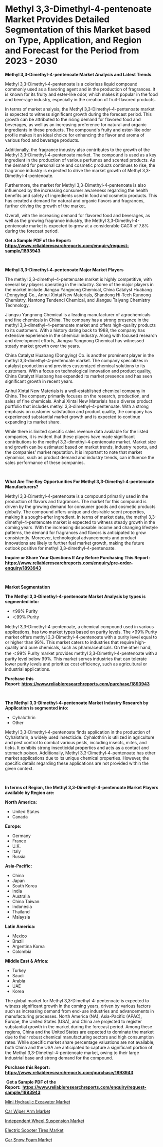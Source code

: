 <p><h1>Methyl 3,3-Dimethyl-4-pentenoate Market Provides Detailed Segmentation of this Market based on Type, Application, and Region and Forecast for the Period from 2023 - 2030</h1></p><p><strong>Methyl 3,3-Dimethyl-4-pentenoate Market Analysis and Latest Trends</strong></p>
<p><p>Methyl 3,3-Dimethyl-4-pentenoate is a colorless liquid compound commonly used as a flavoring agent and in the production of fragrances. It is known for its fruity and ester-like odor, which makes it popular in the food and beverage industry, especially in the creation of fruit-flavored products.</p><p>In terms of market analysis, the Methyl 3,3-Dimethyl-4-pentenoate market is expected to witness significant growth during the forecast period. This growth can be attributed to the rising demand for flavored food and beverages, as well as an increasing preference for natural and organic ingredients in these products. The compound's fruity and ester-like odor profile makes it an ideal choice for enhancing the flavor and aroma of various food and beverage products.</p><p>Additionally, the fragrance industry also contributes to the growth of the Methyl 3,3-Dimethyl-4-pentenoate market. The compound is used as a key ingredient in the production of various perfumes and scented products. As the demand for personal care and cosmetic products continues to rise, the fragrance industry is expected to drive the market growth of Methyl 3,3-Dimethyl-4-pentenoate.</p><p>Furthermore, the market for Methyl 3,3-Dimethyl-4-pentenoate is also influenced by the increasing consumer awareness regarding the health benefits and safety of ingredients used in food and cosmetic products. This has created a demand for natural and organic flavors and fragrances, further driving the growth of the market.</p><p>Overall, with the increasing demand for flavored food and beverages, as well as the growing fragrance industry, the Methyl 3,3-Dimethyl-4-pentenoate market is expected to grow at a considerable CAGR of 7.8% during the forecast period.</p></p>
<p><strong>Get a Sample PDF of the Report:&nbsp; <a href="https://www.reliableresearchreports.com/enquiry/request-sample/1893943">https://www.reliableresearchreports.com/enquiry/request-sample/1893943</a></strong></p>
<p>&nbsp;</p>
<p><strong>Methyl 3,3-Dimethyl-4-pentenoate Major Market Players</strong></p>
<p><p>The methyl 3,3-dimethyl-4-pentenoate market is highly competitive, with several key players operating in the industry. Some of the major players in the market include Jiangsu Yangnong Chemical, China Catalyst Huabang (Dongying) Co., Anhui Xintai New Materials, Shandong Hi-Tech Runnong Chemistry, Nantong Tendenci Chemical, and Jiangsu Taiyang Chemistry Technology.</p><p>Jiangsu Yangnong Chemical is a leading manufacturer of agrochemicals and fine chemicals in China. The company has a strong presence in the methyl 3,3-dimethyl-4-pentenoate market and offers high-quality products to its customers. With a history dating back to 1988, the company has extensive experience in the chemical industry. Along with focused research and development efforts, Jiangsu Yangnong Chemical has witnessed steady market growth over the years.</p><p>China Catalyst Huabang (Dongying) Co. is another prominent player in the methyl 3,3-dimethyl-4-pentenoate market. The company specializes in catalyst production and provides customized chemical solutions to its customers. With a focus on technological innovation and product quality, China Catalyst Huabang has expanded its market presence and has seen significant growth in recent years.</p><p>Anhui Xintai New Materials is a well-established chemical company in China. The company primarily focuses on the research, production, and sales of fine chemicals. Anhui Xintai New Materials has a diverse product portfolio that includes methyl 3,3-dimethyl-4-pentenoate. With a strong emphasis on customer satisfaction and product quality, the company has experienced substantial market growth and is expected to continue expanding its market share.</p><p>While there is limited specific sales revenue data available for the listed companies, it is evident that these players have made significant contributions to the methyl 3,3-dimethyl-4-pentenoate market. Market size and growth can be estimated based on market trends, industry reports, and the companies' market reputation. It is important to note that market dynamics, such as product demand and industry trends, can influence the sales performance of these companies.</p></p>
<p>&nbsp;</p>
<p><strong>What Are The Key Opportunities For Methyl 3,3-Dimethyl-4-pentenoate Manufacturers?</strong></p>
<p><p>Methyl 3,3-Dimethyl-4-pentenoate is a compound primarily used in the production of flavors and fragrances. The market for this compound is driven by the growing demand for consumer goods and cosmetic products globally. The compound offers unique and desirable scent properties, making it a sought-after ingredient. In terms of market data, the methyl 3,3-dimethyl-4-pentenoate market is expected to witness steady growth in the coming years. With the increasing disposable income and changing lifestyle patterns, the demand for fragrances and flavors is anticipated to grow consistently. Moreover, technological advancements and product innovations are likely to further fuel market growth, making the future outlook positive for methyl 3,3-dimethyl-4-pentenoate.</p></p>
<p><strong>Inquire or Share Your Questions If Any Before Purchasing This Report: <a href="https://www.reliableresearchreports.com/enquiry/pre-order-enquiry/1893943">https://www.reliableresearchreports.com/enquiry/pre-order-enquiry/1893943</a></strong></p>
<p>&nbsp;</p>
<p><strong>Market Segmentation</strong></p>
<p><strong>The Methyl 3,3-Dimethyl-4-pentenoate Market Analysis by types is segmented into:</strong></p>
<p><ul><li>≥99% Purity</li><li>＜99% Purity</li></ul></p>
<p><p>Methyl 3,3-Dimethyl-4-pentenoate, a chemical compound used in various applications, has two market types based on purity levels. The ≥99% Purity market offers methyl 3,3-Dimethyl-4-pentenoate with a purity level equal to or higher than 99%. This market caters to industries that require high-quality and pure chemicals, such as pharmaceuticals. On the other hand, the ＜99% Purity market provides methyl 3,3-Dimethyl-4-pentenoate with a purity level below 99%. This market serves industries that can tolerate lower purity levels and prioritize cost efficiency, such as agricultural or industrial applications.</p></p>
<p><strong>Purchase this Report:&nbsp;<a href="https://www.reliableresearchreports.com/purchase/1893943">https://www.reliableresearchreports.com/purchase/1893943</a></strong></p>
<p>&nbsp;</p>
<p><strong>The Methyl 3,3-Dimethyl-4-pentenoate Market Industry Research by Application is segmented into:</strong></p>
<p><ul><li>Cyhalothrin</li><li>Other</li></ul></p>
<p><p>Methyl 3,3-Dimethyl-4-pentenoate finds application in the production of Cyhalothrin, a widely used insecticide. Cyhalothrin is utilized in agriculture and pest control to combat various pests, including insects, mites, and ticks. It exhibits strong insecticidal properties and acts as a contact and stomach poison. Additionally, Methyl 3,3-Dimethyl-4-pentenoate has other market applications due to its unique chemical properties. However, the specific details regarding these applications are not provided within the given context.</p></p>
<p>&nbsp;</p>
<p><strong>In terms of Region, the Methyl 3,3-Dimethyl-4-pentenoate Market Players available by Region are:</strong></p>
<p>
    <p> <strong> North America: </strong>
        <ul>
            <li>United States</li>
            <li>Canada</li>
        </ul>
        </p> 
    <p> <strong> Europe: </strong>
        <ul>
            <li>Germany</li>
            <li>France</li>
            <li>U.K.</li>
            <li>Italy</li>
            <li>Russia</li>
        </ul>
        </p> 
    <p> <strong> Asia-Pacific: </strong>
        <ul>
            <li>China</li>
            <li>Japan</li>
            <li>South Korea</li>
            <li>India</li>
            <li>Australia</li>
            <li>China Taiwan</li>
            <li>Indonesia</li>
            <li>Thailand</li>
            <li>Malaysia</li>
        </ul>
        </p> 
    <p> <strong> Latin America: </strong>
        <ul>
            <li>Mexico</li>
            <li>Brazil</li>
            <li>Argentina Korea</li>
            <li>Colombia</li>
        </ul>
        </p> 
    <p> <strong> Middle East & Africa: </strong>
        <ul>
            <li>Turkey</li>
            <li>Saudi</li>
            <li>Arabia</li>
            <li>UAE</li>
            <li>Korea</li>
        </ul>
    </p>
    </p>
<p><p>The global market for Methyl 3,3-Dimethyl-4-pentenoate is expected to witness significant growth in the coming years, driven by various factors such as increasing demand from end-use industries and advancements in manufacturing processes. North America (NA), Asia-Pacific (APAC), Europe, the United States (USA), and China are projected to register substantial growth in the market during the forecast period. Among these regions, China and the United States are expected to dominate the market due to their robust chemical manufacturing sectors and high consumption rates. While specific market share percentage valuations are not available, both China and the USA are anticipated to capture a significant portion of the Methyl 3,3-Dimethyl-4-pentenoate market, owing to their large industrial base and strong demand for the compound.</p></p>
<p><strong>Purchase this Report: <a href="https://www.reliableresearchreports.com/purchase/1893943">https://www.reliableresearchreports.com/purchase/1893943</a></strong></p>
<p>&nbsp;<strong>Get a Sample PDF of the Report:&nbsp;&nbsp;<a href="https://www.reliableresearchreports.com/enquiry/request-sample/1893943">https://www.reliableresearchreports.com/enquiry/request-sample/1893943</a></strong></p>
<p><strong></strong></p>
<p><p><a href="https://medium.com/@elyssablick/mini-hydraulic-excavator-market-trends-and-market-analysis-forecasted-for-period-2023-2030-750bfcc0b6e0">Mini Hydraulic Excavator Market</a></p><p><a href="https://medium.com/@skylargrant2023/car-wiper-arm-market-research-report-its-history-and-forecast-2023-to-2030-cd1560ea20b2">Car Wiper Arm Market</a></p><p><a href="https://medium.com/@toneygrimes2023/independent-wheel-suspension-market-exploring-market-share-market-trends-and-future-growth-933e423a1aca">Independent Wheel Suspension Market</a></p><p><a href="https://medium.com/@shanelerde/electric-scooter-tires-market-report-reveals-the-latest-trends-and-growth-opportunities-of-this-8f757a6dc3cf">Electric Scooter Tires Market</a></p><p><a href="https://medium.com/@maeganbraun/car-snow-foam-market-exploring-market-share-market-trends-and-future-growth-20fc768709ac">Car Snow Foam Market</a></p></p>